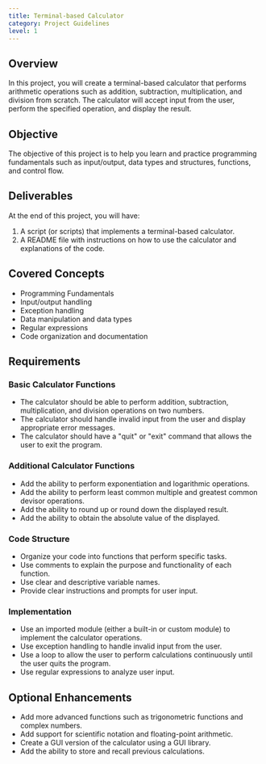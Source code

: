 ```yaml
---
title: Terminal-based Calculator
category: Project Guidelines
level: 1
---
```


## Overview
In this project, you will create a terminal-based calculator that performs arithmetic operations such as addition, subtraction, multiplication, and division from scratch. The calculator will accept input from the user, perform the specified operation, and display the result.

## Objective
The objective of this project is to help you learn and practice programming fundamentals such as input/output, data types and structures, functions, and control flow.


## Deliverables
At the end of this project, you will have:

1. A script (or scripts) that implements a terminal-based calculator.
2. A README file with instructions on how to use the calculator and explanations of the code.

## Covered Concepts
- Programming Fundamentals
- Input/output handling
- Exception handling
- Data manipulation and data types
- Regular expressions
- Code organization and documentation

## Requirements

### Basic Calculator Functions
- The calculator should be able to perform addition, subtraction, multiplication, and division operations on two numbers.
- The calculator should handle invalid input from the user and display appropriate error messages.
- The calculator should have a "quit" or "exit" command that allows the user to exit the program.

### Additional Calculator Functions
- Add the ability to perform exponentiation and logarithmic operations.
- Add the ability to perform least common multiple and greatest common devisor operations.
- Add the ability to round up or round down the displayed result.
- Add the ability to obtain the absolute value of the displayed.

### Code Structure
- Organize your code into functions that perform specific tasks.
- Use comments to explain the purpose and functionality of each function.
- Use clear and descriptive variable names.
- Provide clear instructions and prompts for user input.

### Implementation
- Use an imported module (either a built-in or custom module) to implement the calculator operations.
- Use exception handling to handle invalid input from the user.
- Use a loop to allow the user to perform calculations continuously until the user quits the program.
- Use regular expressions to analyze user input.

## Optional Enhancements
- Add more advanced functions such as trigonometric functions and complex numbers.
- Add support for scientific notation and floating-point arithmetic.
- Create a GUI version of the calculator using a GUI library.
- Add the ability to store and recall previous calculations.
